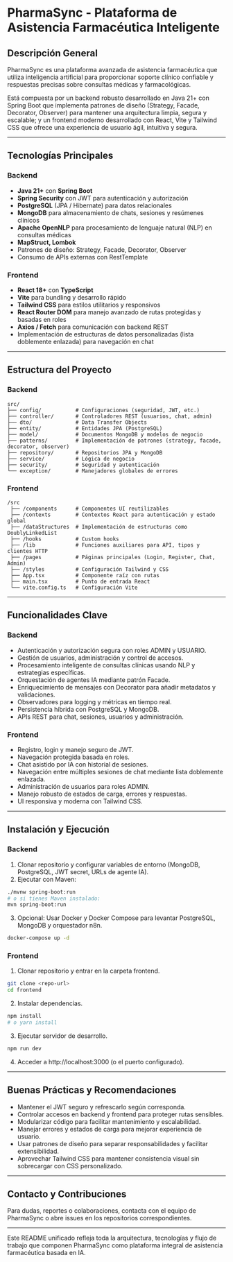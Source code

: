 # PharmaSync - Plataforma de Asistencia Farmacéutica Inteligente

## Descripción General

PharmaSync es una plataforma avanzada de asistencia farmacéutica que utiliza inteligencia artificial para proporcionar soporte clínico confiable y respuestas precisas sobre consultas médicas y farmacológicas. 

Está compuesta por un backend robusto desarrollado en Java 21+ con Spring Boot que implementa patrones de diseño (Strategy, Facade, Decorator, Observer) para mantener una arquitectura limpia, segura y escalable; y un frontend moderno desarrollado con React, Vite y Tailwind CSS que ofrece una experiencia de usuario ágil, intuitiva y segura.

---

## Tecnologías Principales

### Backend

- **Java 21+** con **Spring Boot**
- **Spring Security** con JWT para autenticación y autorización
- **PostgreSQL** (JPA / Hibernate) para datos relacionales
- **MongoDB** para almacenamiento de chats, sesiones y resúmenes clínicos
- **Apache OpenNLP** para procesamiento de lenguaje natural (NLP) en consultas médicas
- **MapStruct, Lombok**
- Patrones de diseño: Strategy, Facade, Decorator, Observer
- Consumo de APIs externas con RestTemplate

### Frontend

- **React 18+** con **TypeScript**
- **Vite** para bundling y desarrollo rápido
- **Tailwind CSS** para estilos utilitarios y responsivos
- **React Router DOM** para manejo avanzado de rutas protegidas y basadas en roles
- **Axios / Fetch** para comunicación con backend REST
- Implementación de estructuras de datos personalizadas (lista doblemente enlazada) para navegación en chat

---

## Estructura del Proyecto

### Backend

```
src/
├── config/           # Configuraciones (seguridad, JWT, etc.)
├── controller/       # Controladores REST (usuarios, chat, admin)
├── dto/              # Data Transfer Objects
├── entity/           # Entidades JPA (PostgreSQL)
├── model/            # Documentos MongoDB y modelos de negocio
├── patterns/         # Implementación de patrones (strategy, facade, decorator, observer)
├── repository/       # Repositorios JPA y MongoDB
├── service/          # Lógica de negocio
├── security/         # Seguridad y autenticación
└── exception/        # Manejadores globales de errores
```

### Frontend

```
/src
 ├── /components      # Componentes UI reutilizables
 ├── /contexts        # Contextos React para autenticación y estado global
 ├── /dataStructures  # Implementación de estructuras como DoublyLinkedList
 ├── /hooks           # Custom hooks
 ├── /lib             # Funciones auxiliares para API, tipos y clientes HTTP
 ├── /pages           # Páginas principales (Login, Register, Chat, Admin)
 ├── /styles          # Configuración Tailwind y CSS
 ├── App.tsx          # Componente raíz con rutas
 ├── main.tsx         # Punto de entrada React
 └── vite.config.ts   # Configuración Vite
```

---

## Funcionalidades Clave

### Backend

- Autenticación y autorización segura con roles ADMIN y USUARIO.
- Gestión de usuarios, administración y control de accesos.
- Procesamiento inteligente de consultas clínicas usando NLP y estrategias específicas.
- Orquestación de agentes IA mediante patrón Facade.
- Enriquecimiento de mensajes con Decorator para añadir metadatos y validaciones.
- Observadores para logging y métricas en tiempo real.
- Persistencia híbrida con PostgreSQL y MongoDB.
- APIs REST para chat, sesiones, usuarios y administración.

### Frontend

- Registro, login y manejo seguro de JWT.
- Navegación protegida basada en roles.
- Chat asistido por IA con historial de sesiones.
- Navegación entre múltiples sesiones de chat mediante lista doblemente enlazada.
- Administración de usuarios para roles ADMIN.
- Manejo robusto de estados de carga, errores y respuestas.
- UI responsiva y moderna con Tailwind CSS.

---

## Instalación y Ejecución

### Backend

1. Clonar repositorio y configurar variables de entorno (MongoDB, PostgreSQL, JWT secret, URLs de agente IA).
2. Ejecutar con Maven:

```bash
./mvnw spring-boot:run
# o si tienes Maven instalado:
mvn spring-boot:run
```

3. Opcional: Usar Docker y Docker Compose para levantar PostgreSQL, MongoDB y orquestador n8n.

```bash
docker-compose up -d
```

### Frontend

1. Clonar repositorio y entrar en la carpeta frontend.

```bash
git clone <repo-url>
cd frontend
```

2. Instalar dependencias.

```bash
npm install
# o yarn install
```

3. Ejecutar servidor de desarrollo.

```bash
npm run dev
```

4. Acceder a http://localhost:3000 (o el puerto configurado).

---

## Buenas Prácticas y Recomendaciones

- Mantener el JWT seguro y refrescarlo según corresponda.
- Controlar accesos en backend y frontend para proteger rutas sensibles.
- Modularizar código para facilitar mantenimiento y escalabilidad.
- Manejar errores y estados de carga para mejorar experiencia de usuario.
- Usar patrones de diseño para separar responsabilidades y facilitar extensibilidad.
- Aprovechar Tailwind CSS para mantener consistencia visual sin sobrecargar con CSS personalizado.

---

## Contacto y Contribuciones

Para dudas, reportes o colaboraciones, contacta con el equipo de PharmaSync o abre issues en los repositorios correspondientes.

---

Este README unificado refleja toda la arquitectura, tecnologías y flujo de trabajo que componen PharmaSync como plataforma integral de asistencia farmacéutica basada en IA.
